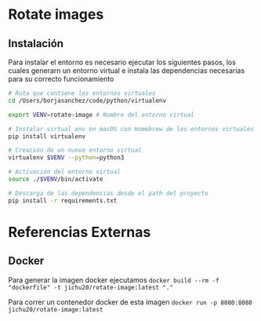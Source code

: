 # Rotate images

## Instalación

Para instalar el entorno es necesario ejecutar los siguientes pasos, los cuales generarn un entorno virtual e instala las dependencias necesarias para su correcto funcionamiento

```sh
# Ruta que contiene los entornos virtuales
cd /Users/borjasanchez/code/python/virtualenv

export VENV=rotate-image # Nombre del entorno virtual

# Instalar virtual env en macOS con Homebrew de los entornos virtuales
pip install virtualenv

# Creación de un nuevo entorno virtual
virtualenv $VENV --python=python3

# Activación del entorno virtual
source ./$VENV/bin/activate

# Descarga de las dependencias desde el path del proyecto
pip install -r requirements.txt

```

# Referencias Externas


## Docker

Para generar la imagen docker ejecutamos `docker build --rm -f "dockerfile" -t jichu20/rotate-image:latest "."`

Para correr un contenedor docker de esta imagen `docker run -p 8080:8080 jichu20/rotate-image:latest`
